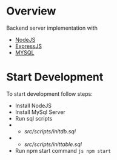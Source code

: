 # Overview
Backend server implementation with
* [NodeJS](https://nodejs.org/)
* [ExpressJS](https://expressjs.com)
* [MYSQL](https://www.mysql.com/)

# Start Development
To start development follow steps:
* Install NodeJS
* Install MySql Server
* Run sql scripts
* * *src/scripts/initdb.sql*
* * *src/scripts/inittable.sql*
* Run npm start command
`js
	npm start
`